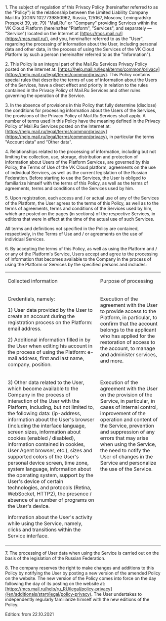 1\. The subject of regulation of this Privacy Policy (hereinafter referred to as the "Policy") is the relationship between the Limited Liability Company Mail.Ru (OGRN 1027739850962, Russia, 125167, Moscow, Leningradsky Prospekt 39, str. 79) "Mail.Ru" or "Company" providing Services within the VK Cloud Platform (hereinafter "Platform", "Services", and separately — "Service") located on the Internet at [https://mcs.mail.ru/](https://mcs.mail.ru/), and you, hereinafter referred to as the "User", regarding the processing of information about the User, including personal data and other data, in the process of using the Services of the VK Cloud Platform by such a person (hereinafter referred to as the "Information").

2\. This Policy is an integral part of the Mail.Ru Services Privacy Policy posted on the Internet at: [https://help.mail.ru/legal/terms/common/privacy](https://help.mail.ru/legal/terms/common/privacy). This Policy contains special rules that describe the terms of use of information about the Users of the Services, have a direct effect and priority in relation to the rules contained in the Privacy Policy of Mail.Ru Services and other rules governing the operation of the Service.

3\. In the absence of provisions in this Policy that fully determine (disclose) the conditions for processing information about the Users of the Services, the provisions of the Privacy Policy of Mail.Ru Services shall apply. A number of terms used in this Policy have the meaning defined in the Privacy Policy of Mail.Ru Services posted on the Internet at: [https://help.mail.ru/legal/terms/common/privacy](https://help.mail.ru/legal/terms/common/privacy), in particular the terms "Account data” and “Other data”.

4\. Relationships related to the processing of information, including but not limiting the collection, use, storage, distribution and protection of information about Users of the Platform Services, are governed by this Policy, the Terms of Use of the VK Cloud platform, agreements on the use of individual Services, as well as the current legislation of the Russian Federation. Before starting to use the Services, the User is obliged to familiarize himself with the terms of this Policy, as well as the terms of agreements, terms and conditions of the Services used by him.

5\. Upon registration, each access and / or actual use of any of the Services of the Platform, the User agrees to the terms of this Policy, as well as to the terms of agreements, terms and conditions of the Services used by him, which are posted on the pages (in sections) of the respective Services, in editions that were in effect at the time of the actual use of such Services.

All terms and definitions not specified in the Policy are contained, respectively, in the Terms of Use and / or agreements on the use of individual Services.

6\. By accepting the terms of this Policy, as well as using the Platform and / or any of the Platform's Service, Users accept and agree to the processing of Information that becomes available to the Company in the process of using the Platform or Services by the specified persons and includes:

<table cellpadding="0" cellspacing="0"><tbody><tr><td valign="top"><p>Collected information</p></td><td valign="top"><p>Purpose of processing</p></td></tr><tr><td valign="top"><p>Credentials, namely:</p><p>1) User data provided by the User to create an account during the registration process on the Platform: email address.</p><p>2) Additional information filled in by the User when editing his account in the process of using the Platform: e-mail address, first and last name, company, position.</p></td><td valign="top"><p>Execution of the agreement with the User to provide access to the Platform, in particular, to confirm that the account belongs to the applicant who has applied for the restoration of access to the account, to manage and administer services, and more.</p></td></tr><tr><td valign="top"><p>3) Other data related to the User, which become available to the Company in the process of interaction of the User with the Platform, including, but not limited to, the following data: (ip-address, information about the User's browser (including the interface language, screen sizes, information about cookies (enabled / disabled), information contained in cookies, User Agent browser, etc.), sizes and supported colors of the User's personal device screen, time zone, system language, information about the operating system, support by the User's device of certain technologies, and protocols (Retina, WebSocket, HTTP2), the presence / absence of a number of programs on the User's device.</p><p>Information about the User's activity while using the Service, namely, clicks and transitions within the Service interface.</p></td><td valign="top"><p>Execution of the agreement with the User on the provision of the Service, in particular, in cases of internal control, improvement of the operation and content of the Service, prevention and suppression of any errors that may arise when using the Service, the need to notify the User of changes in the Service and personalize the use of the Service.</p></td></tr></tbody></table>

7\. The processing of User data when using the Service is carried out on the basis of the legislation of the Russian Federation.

8\. The company reserves the right to make changes and additions to this Policy by notifying the User by posting a new version of the amended Policy on the website. The new version of the Policy comes into force on the day following the day of its posting on the website at: [https://mcs.mail.ru/help/ru_RU/legal/policy-privacy](/en/additionals/start/legal/policy-privacy). The User undertakes to independently regularly familiarize himself with the new editions of the Policy.

Edition: from 22.10.2021
